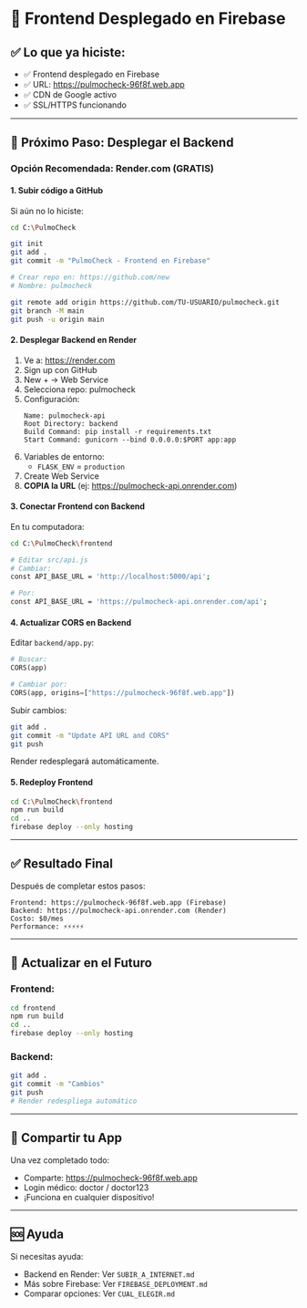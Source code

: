 # 🎉 Frontend Desplegado en Firebase

## ✅ Lo que ya hiciste:

- ✅ Frontend desplegado en Firebase
- ✅ URL: https://pulmocheck-96f8f.web.app
- ✅ CDN de Google activo
- ✅ SSL/HTTPS funcionando

---

## 🔧 Próximo Paso: Desplegar el Backend

### Opción Recomendada: Render.com (GRATIS)

#### 1. Subir código a GitHub

Si aún no lo hiciste:

```bash
cd C:\PulmoCheck

git init
git add .
git commit -m "PulmoCheck - Frontend en Firebase"

# Crear repo en: https://github.com/new
# Nombre: pulmocheck

git remote add origin https://github.com/TU-USUARIO/pulmocheck.git
git branch -M main
git push -u origin main
```

#### 2. Desplegar Backend en Render

1. Ve a: https://render.com
2. Sign up con GitHub
3. New + → Web Service
4. Selecciona repo: pulmocheck
5. Configuración:
   ```
   Name: pulmocheck-api
   Root Directory: backend
   Build Command: pip install -r requirements.txt
   Start Command: gunicorn --bind 0.0.0.0:$PORT app:app
   ```
6. Variables de entorno:
   - `FLASK_ENV` = `production`
7. Create Web Service
8. **COPIA la URL** (ej: https://pulmocheck-api.onrender.com)

#### 3. Conectar Frontend con Backend

En tu computadora:

```bash
cd C:\PulmoCheck\frontend

# Editar src/api.js
# Cambiar:
const API_BASE_URL = 'http://localhost:5000/api';

# Por:
const API_BASE_URL = 'https://pulmocheck-api.onrender.com/api';
```

#### 4. Actualizar CORS en Backend

Editar `backend/app.py`:

```python
# Buscar:
CORS(app)

# Cambiar por:
CORS(app, origins=["https://pulmocheck-96f8f.web.app"])
```

Subir cambios:
```bash
git add .
git commit -m "Update API URL and CORS"
git push
```

Render redesplegará automáticamente.

#### 5. Redeploy Frontend

```bash
cd C:\PulmoCheck\frontend
npm run build
cd ..
firebase deploy --only hosting
```

---

## ✅ Resultado Final

Después de completar estos pasos:

```
Frontend: https://pulmocheck-96f8f.web.app (Firebase)
Backend: https://pulmocheck-api.onrender.com (Render)
Costo: $0/mes
Performance: ⚡⚡⚡⚡⚡
```

---

## 🔄 Actualizar en el Futuro

### Frontend:
```bash
cd frontend
npm run build
cd ..
firebase deploy --only hosting
```

### Backend:
```bash
git add .
git commit -m "Cambios"
git push
# Render redespliega automático
```

---

## 📱 Compartir tu App

Una vez completado todo:
- Comparte: https://pulmocheck-96f8f.web.app
- Login médico: doctor / doctor123
- ¡Funciona en cualquier dispositivo!

---

## 🆘 Ayuda

Si necesitas ayuda:
- Backend en Render: Ver `SUBIR_A_INTERNET.md`
- Más sobre Firebase: Ver `FIREBASE_DEPLOYMENT.md`
- Comparar opciones: Ver `CUAL_ELEGIR.md`

